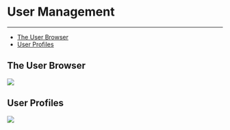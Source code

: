 # User Management

---

- [The User Browser](#user-browser)
- [User Profiles](#user-profiles)

<a id="user-browser"></a>
## The User Browser
<img src="/images/docs/user-browser.png" class="raised" />

<a id="user-profiles"></a>
## User Profiles
<img src="/images/docs/user-editor.png" class="raised" />